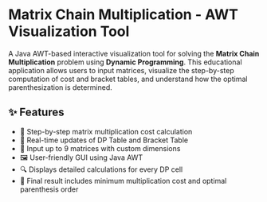 # Matrix Chain Multiplication - AWT Visualization Tool

A Java AWT-based interactive visualization tool for solving the **Matrix Chain Multiplication** problem using **Dynamic Programming**. 
This educational application allows users to input matrices, visualize the step-by-step computation of cost and bracket tables, and understand how the optimal parenthesization is determined.

## ✨ Features

- 🧮 Step-by-step matrix multiplication cost calculation
- 📝 Real-time updates of DP Table and Bracket Table
- 🔢 Input up to 9 matrices with custom dimensions
- 🖼️ User-friendly GUI using Java AWT
- 🔍 Displays detailed calculations for every DP cell
- 🧠 Final result includes minimum multiplication cost and optimal parenthesis order
